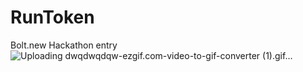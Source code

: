 # RunToken
Bolt.new Hackathon entry
![Uploading dwqdwqdqw-ezgif.com-video-to-gif-converter (1).gif…]()
